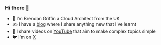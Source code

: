 ### Hi there 👋

- 🔭 I’m Brendan Griffin a Cloud Architect from the UK
- ✍️ I have a [blog](https://brendg.co.uk) where I share anything new that I've learnt
- 📼 I share videos on [YouTube](https://www.youtube.com/user/brendankarl) that aim to make complex topics simple
- 🐦 I'm on [X](https://x.com/brendankarl)
